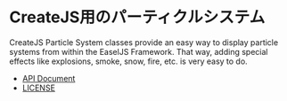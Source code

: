 # CreateJS用のパーティクルシステム

CreateJS Particle System classes provide an easy way to display particle systems from within the EaselJS Framework.
That way, adding special effects like explosions, smoke, snow, fire, etc. is very easy to do.

- [API Document](https://ics-creative.github.io/createjs-particle-system/docs/)
- [LICENSE](LICENSE)
